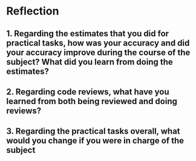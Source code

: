# Reflection

## 1. Regarding the estimates that you did for practical tasks, how was your accuracy and did your accuracy improve during the course of the subject? What did you learn from doing the estimates?
## 2. Regarding code reviews, what have you learned from both being reviewed and doing reviews?
## 3. Regarding the practical tasks overall, what would you change if you were in charge of the subject
